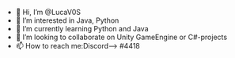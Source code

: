 - 👋 Hi, I’m @LucaV0S
- 👀 I’m interested in Java, Python
- 🌱 I’m currently learning Python and Java
- 💞️ I’m looking to collaborate on Unity GameEngine or C#-projects
- 📫 How to reach me:Discord--> #4418 

<!---
LucaV0S/LucaV0S is a ✨ special ✨ repository because its `README.md` (this file) appears on your GitHub profile.
You can click the Preview link to take a look at your changes.
--->
